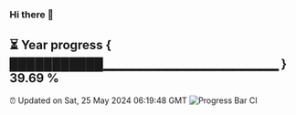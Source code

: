 ### Hi there 👋
⏳ Year progress { ███████████▁▁▁▁▁▁▁▁▁▁▁▁▁▁▁▁▁▁▁ } 39.69 %
---
⏰ Updated on Sat, 25 May 2024 06:19:48 GMT
![Progress Bar CI](https://github.com/liununu/liununu/workflows/Progress%20Bar%20CI/badge.svg)
